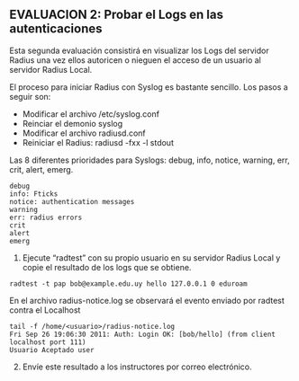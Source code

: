 ## EVALUACION 2: Probar el Logs en las autenticaciones

Esta segunda evaluación consistirá en visualizar los Logs del servidor Radius una vez ellos autoricen o nieguen el acceso de un usuario al servidor Radius Local.

El proceso para iniciar Radius con Syslog es bastante sencillo. Los pasos a seguir son:

- Modificar el archivo /etc/syslog.conf
- Reinciar el demonio syslog
- Modificar el archivo radiusd.conf
- Reiniciar el Radius:  radiusd -fxx -l stdout 

Las 8 diferentes prioridades para Syslogs: debug, info, notice, warning, err, crit, alert, emerg.

    debug
    info: Fticks
    notice: authentication messages
    warning
    err: radius errors
    crit
    alert
    emerg

1. Ejecute “radtest” con su propio usuario en su servidor Radius Local y copie el resultado de los logs que se obtiene.

```
radtest -t pap bob@example.edu.uy hello 127.0.0.1 0 eduroam
```

En el archivo radius-notice.log se observará el evento enviado por radtest contra el Localhost

```
tail -f /home/<usuario>/radius-notice.log
Fri Sep 26 19:06:30 2011: Auth: Login OK: [bob/hello] (from client localhost port 111)
Usuario Aceptado user
```

2. Envíe este resultado a los instructores por correo electrónico.

